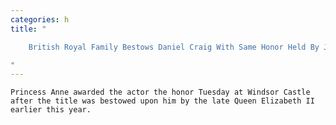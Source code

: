 ```yaml
---
categories: h
title: "

    British Royal Family Bestows Daniel Craig With Same Honor Held By James Bond

"
---
```



    Princess Anne awarded the actor the honor Tuesday at Windsor Castle after the title was bestowed upon him by the late Queen Elizabeth II earlier this year.

